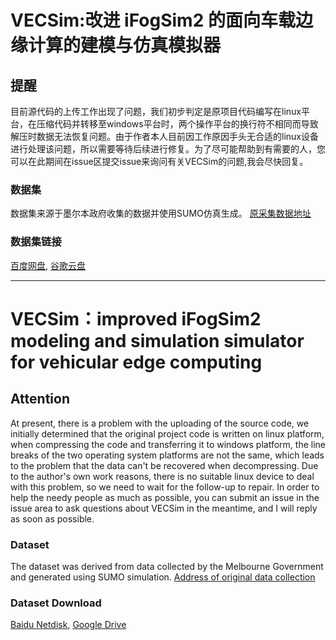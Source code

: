 # VECSim:改进 iFogSim2 的面向车载边缘计算的建模与仿真模拟器  
## 提醒  
目前源代码的上传工作出现了问题，我们初步判定是原项目代码编写在linux平台，在压缩代码并转移至windows平台时，两个操作平台的换行符不相同而导致解压时数据无法恢复问题。由于作者本人目前因工作原因手头无合适的linux设备进行处理该问题，所以需要等待后续进行修复。为了尽可能帮助到有需要的人，您可以在此期间在issue区提交issue来询问有关VECSim的问题,我会尽快回复。
### 数据集 
数据集来源于墨尔本政府收集的数据并使用SUMO仿真生成。 [原采集数据地址](https://data.melbourne.vic.gov.au/Transport/Traffic-Count-Vehicle-Classification-2014-2017/qksr-hqee) 
### 数据集链接
   [百度网盘](https://pan.baidu.com/s/12NIOkaO_bLHT0fjjucNqBw?pwd=7lk5), [谷歌云盘](https://drive.google.com/file/d/1JlDH264nKfcBawFMas8aqd-GJWIhJEfd/view?usp=drive_link)
***
# VECSim：improved iFogSim2 modeling and simulation simulator for vehicular edge computing  
## Attention  
At present, there is a problem with the uploading of the source code, we initially determined that the original project code is written on linux platform, when compressing the code and transferring it to windows platform, the line breaks of the two operating system platforms are not the same, which leads to the problem that the data can't be recovered when decompressing. Due to the author's own work reasons, there is no suitable linux device to deal with this problem, so we need to wait for the follow-up to repair. In order to help the needy people as much as possible, you can submit an issue in the issue area to ask questions about VECSim in the meantime, and I will reply as soon as possible.
### Dataset
The dataset was derived from data collected by the Melbourne Government and generated using SUMO simulation. [Address of original data collection](https://data.melbourne.vic.gov.au/Transport/Traffic-Count-Vehicle-Classification-2014-2017/qksr-hqee)
### Dataset Download 
[Baidu Netdisk](https://pan.baidu.com/s/12NIOkaO_bLHT0fjjucNqBw?pwd=7lk5), [Google Drive](https://drive.google.com/file/d/1JlDH264nKfcBawFMas8aqd-GJWIhJEfd/view?usp=drive_link)